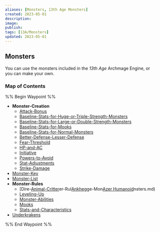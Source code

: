 ```yaml
---
aliases: [Monsters, 13th Age Monsters]
created: 2023-05-01
description: 
image: 
publish: 
tags: [13A/Monsters]
updated: 2023-05-01
---
```

## Monsters
You can use the monsters included in the *13th* *Age* Archmage Engine, or you can make your own.

### Map of Contents

%% Begin Waypoint %%
- **Monster-Creation**
	- [Attack-Bonus](./Monster-Creation/Attack-Bonus.md)
	- [Baseline-Stats-for-Huge-or-Triple-Strength-Monsters](./Monster-Creation/Baseline-Stats-for-Huge-or-Triple-Strength-Monsters.md)
	- [Baseline-Stats-for-Large-or-Double-Strength-Monsters](./Monster-Creation/Baseline-Stats-for-Large-or-Double-Strength-Monsters.md)
	- [Baseline-Stats-for-Mooks](./Monster-Creation/Baseline-Stats-for-Mooks.md)
	- [Baseline-Stats-for-Normal-Monsters](./Monster-Creation/Baseline-Stats-for-Normal-Monsters.md)
	- [Better-Defense-Lesser-Defense](./Monster-Creation/Better-Defense-Lesser-Defense.md)
	- [Fear-Threshold](./Monster-Creation/Fear-Threshold.md)
	- [HP-and-AC](./Monster-Creation/HP-and-AC.md)
	- [Initiative](./Monster-Creation/Initiative.md)
	- [Powers-to-Avoid](./Monster-Creation/Powers-to-Avoid.md)
	- [Stat-Adjustments](./Monster-Creation/Stat-Adjustments.md)
	- [Strike-Damage](./Monster-Creation/Strike-Damage.md)
- [Monster-Key](./Monster-Key.md)
- [Monster-List](./Monster-List.md)
- **Monster-Rules**
	- [Dire-[Animal-Critter](../Monsters-Reference/Animal%20Critter/Animal-Critter.md)er-Rul[Ankheg](../Monsters-Reference/Beast/Ankheg.md)ge-Mon[Azer Humanoid](../Monsters-Reference/Azer/Azer%20Humanoid.md)nsters.md)
	- [Leveling-Up](./Monster-Rules/Leveling-Up.md)
	- [Monster-Abilities](./Monster-Rules/Monster-Abilities.md)
	- [Mooks](./Monster-Rules/Mooks.md)
	- [Stats-and-Characteristics](./Monster-Rules/Stats-and-Characteristics.md)
- [Underkrakens](./Underkrakens.md)

%% End Waypoint %%
